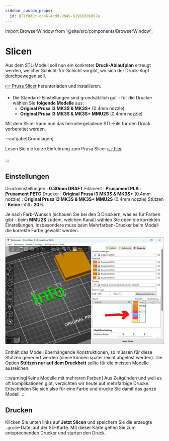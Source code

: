 ```yaml
---
sidebar_custom_props:
  id: 877f8d0c-cc46-4cdd-9b49-81969386097a
---
```


import BrowserWindow from '@site/src/components/BrowserWindow';

# Slicen

Aus dem STL-Modell soll nun ein konkreter **Druck-Ablaufplan** erzeugt werden, welcher Schicht-für-Schicht vorgibt, wo sich der Druck-Kopf durchbewegen soll.

[👉 Prusa Slicer](https://www.prusa3d.com/page/prusaslicer_424/) herunterladen und installieren.

- Die Standard-Einstellungen sind grundsätzlich gut - für die Drucker wählen Sie **folgende Modelle** aus:
  - __Original Prusa i3 MK3S & MK3S+__ (0.4mm nozzle)
  - __Original Prusa i3 MK3S & MK3S+ MMU2S__ (0.4mm nozzle)

Mit dem Slicer kann nun das heruntergeladene STL-File für den Druck vorbereitet werden.

:::aufgabe[Grundlagen]

Lesen Sie die kurze Einführung zum Prusa Slicer [👉 hier](https://help.prusa3d.com/article/first-print-with-prusaslicer_1753)

:::


## Einstellungen

Druckeinstellungen
: __0.30mm DRAFT__
Filament
: __Prusament PLA__
: __Prusament PETG__
Drucker
: __Original Prusa i3 MK3S & MK3S+__ (0.4mm nozzle)
: __Original Prusa i3 MK3S & MK3S+ MMU2S__ (0.4mm nozzle)
Stützen
: __Keine__
Infill
: __20%__


Je nach Farb-Wunsch (schauen Sie bei den 3 Druckern, was es für Farben gibt - beim __MMU2S__ zudem, welchen Kanal) wählen Sie oben die korrekten Einstellungen. Insbesondere muss beim Mehrfarben-Drucker beim Modell die korrekte Farbe gewählt werden.

![](images/select-color.png)


Enthält das Modell überhängende Konstruktionen, so müssen für diese Stützen generiert werden (diese können später leicht abgelöst werden). Die Option __Stützen nur auf dem Druckbett__ sollte für die meisten Modelle ausreichen.

:::warning[Keine Modelle mit mehreren Farben]
Aus Zeitgünden und weil es oft komplikationen gibt, verzichten wir heute auf mehrfarbige Drucke. Entscheiden Sie sich also für eine Farbe und drucke Sie damit das ganze Modell.
:::


## Drucken

Klicken Sie unten links auf __Jetzt Slicen__ und speichern Sie die erzeugte `.gcode`-Datei auf der SD-Karte. Mit dieser Karte gehen Sie zum entsprechenden Drucker und starten den Druck. 